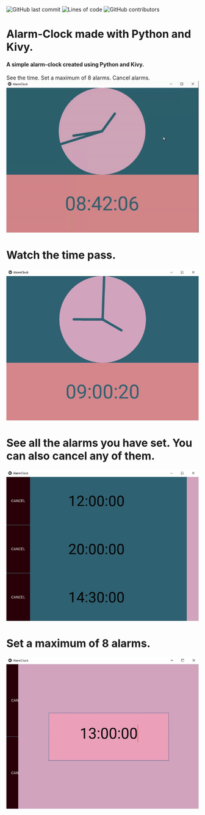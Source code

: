![GitHub last commit](https://img.shields.io/github/last-commit/v0di/alarm-clock)
![Lines of code](https://img.shields.io/tokei/lines/github/v0di/alarm-clock)
![GitHub contributors](https://img.shields.io/github/contributors/v0di/alarm-clock)
# Alarm-Clock made with Python and Kivy.
<h4>A simple alarm-clock created using Python and Kivy.</h4>
See the time. Set a maximum of 8 alarms. Cancel alarms.
<div></div>
<img src="examples/example_gif.gif">

# Watch the time pass.
<img src="examples/example_clock.jpg">

# See all the alarms you have set. You can also cancel any of them.
<img src="examples/example_alarms.jpg">

# Set a maximum of 8 alarms.
<img src="examples/example_set_alarm.jpg">
